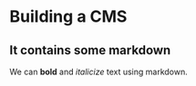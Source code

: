 # Building a CMS

## It contains some markdown

We can **bold** and *italicize* text using markdown.
